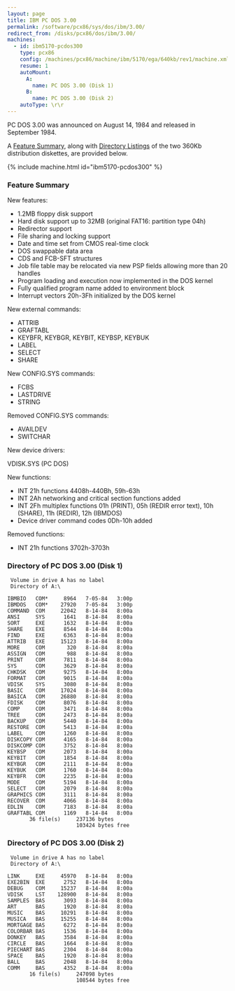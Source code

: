 ```yaml
---
layout: page
title: IBM PC DOS 3.00
permalink: /software/pcx86/sys/dos/ibm/3.00/
redirect_from: /disks/pcx86/dos/ibm/3.00/
machines:
  - id: ibm5170-pcdos300
    type: pcx86
    config: /machines/pcx86/machine/ibm/5170/ega/640kb/rev1/machine.xml
    resume: 1
    autoMount:
      A:
        name: PC DOS 3.00 (Disk 1)
      B:
        name: PC DOS 3.00 (Disk 2)
    autoType: \r\r
---
```


PC DOS 3.00 was announced on August 14, 1984 and released in September 1984.

A [Feature Summary](#feature-summary), along with [Directory Listings](#directory-of-pc-dos-300-disk-1) of the two
360Kb distribution diskettes, are provided below.

{% include machine.html id="ibm5170-pcdos300" %}

### Feature Summary

New features:

- 1.2MB floppy disk support
- Hard disk support up to 32MB (original FAT16: partition type 04h)
- Redirector support
- File sharing and locking support
- Date and time set from CMOS real-time clock
- DOS swappable data area
- CDS and FCB-SFT structures
- Job file table may be relocated via new PSP fields allowing more than 20 handles
- Program loading and execution now implemented in the DOS kernel
- Fully qualified program name added to environment block
- Interrupt vectors 20h-3Fh initialized by the DOS kernel

New external commands:

- ATTRIB
- GRAFTABL
- KEYBFR, KEYBGR, KEYBIT, KEYBSP, KEYBUK
- LABEL
- SELECT
- SHARE

New CONFIG.SYS commands:

- FCBS
- LASTDRIVE
- STRING

Removed CONFIG.SYS commands:

- AVAILDEV
- SWITCHAR

New device drivers:

VDISK.SYS (PC DOS)

New functions:

- INT 21h functions 4408h-440Bh, 59h-63h
- INT 2Ah networking and critical section functions added
- INT 2Fh multiplex functions 01h (PRINT), 05h (REDIR error text), 10h (SHARE), 11h (REDIR), 12h (IBMDOS)
- Device driver command codes 0Dh-10h added

Removed functions:

- INT 21h functions 3702h-3703h

### Directory of PC DOS 3.00 (Disk 1)

     Volume in drive A has no label
     Directory of A:\

    IBMBIO   COM*     8964   7-05-84   3:00p
    IBMDOS   COM*    27920   7-05-84   3:00p
    COMMAND  COM     22042   8-14-84   8:00a
    ANSI     SYS      1641   8-14-84   8:00a
    SORT     EXE      1632   8-14-84   8:00a
    SHARE    EXE      8544   8-14-84   8:00a
    FIND     EXE      6363   8-14-84   8:00a
    ATTRIB   EXE     15123   8-14-84   8:00a
    MORE     COM       320   8-14-84   8:00a
    ASSIGN   COM       988   8-14-84   8:00a
    PRINT    COM      7811   8-14-84   8:00a
    SYS      COM      3629   8-14-84   8:00a
    CHKDSK   COM      9275   8-14-84   8:00a
    FORMAT   COM      9015   8-14-84   8:00a
    VDISK    SYS      3080   8-14-84   8:00a
    BASIC    COM     17024   8-14-84   8:00a
    BASICA   COM     26880   8-14-84   8:00a
    FDISK    COM      8076   8-14-84   8:00a
    COMP     COM      3471   8-14-84   8:00a
    TREE     COM      2473   8-14-84   8:00a
    BACKUP   COM      5440   8-14-84   8:00a
    RESTORE  COM      5413   8-14-84   8:00a
    LABEL    COM      1260   8-14-84   8:00a
    DISKCOPY COM      4165   8-14-84   8:00a
    DISKCOMP COM      3752   8-14-84   8:00a
    KEYBSP   COM      2073   8-14-84   8:00a
    KEYBIT   COM      1854   8-14-84   8:00a
    KEYBGR   COM      2111   8-14-84   8:00a
    KEYBUK   COM      1760   8-14-84   8:00a
    KEYBFR   COM      2235   8-14-84   8:00a
    MODE     COM      5194   8-14-84   8:00a
    SELECT   COM      2079   8-14-84   8:00a
    GRAPHICS COM      3111   8-14-84   8:00a
    RECOVER  COM      4066   8-14-84   8:00a
    EDLIN    COM      7183   8-14-84   8:00a
    GRAFTABL COM      1169   8-14-84   8:00a
           36 file(s)     237136 bytes
                          103424 bytes free

### Directory of PC DOS 3.00 (Disk 2)

     Volume in drive A has no label
     Directory of A:\

    LINK     EXE     45970   8-14-84   8:00a
    EXE2BIN  EXE      2752   8-14-84   8:00a
    DEBUG    COM     15237   8-14-84   8:00a
    VDISK    LST    128900   8-14-84   8:00a
    SAMPLES  BAS      3093   8-14-84   8:00a
    ART      BAS      1920   8-14-84   8:00a
    MUSIC    BAS     10291   8-14-84   8:00a
    MUSICA   BAS     15255   8-14-84   8:00a
    MORTGAGE BAS      6272   8-14-84   8:00a
    COLORBAR BAS      1536   8-14-84   8:00a
    DONKEY   BAS      3584   8-14-84   8:00a
    CIRCLE   BAS      1664   8-14-84   8:00a
    PIECHART BAS      2304   8-14-84   8:00a
    SPACE    BAS      1920   8-14-84   8:00a
    BALL     BAS      2048   8-14-84   8:00a
    COMM     BAS      4352   8-14-84   8:00a
           16 file(s)     247098 bytes
                          108544 bytes free
